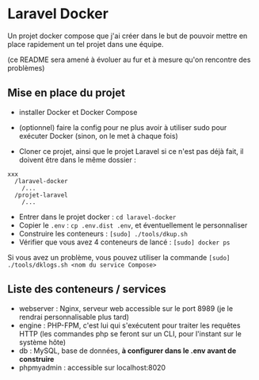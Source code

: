 # Laravel Docker

Un projet docker compose que j'ai créer dans le but de pouvoir mettre en place rapidement un tel projet dans une équipe.

(ce README sera amené à évoluer au fur et à mesure qu'on rencontre des problèmes)

## Mise en place du projet

- installer Docker et Docker Compose
- (optionnel) faire la config pour ne plus avoir à utiliser sudo
pour exécuter Docker (sinon, on le met à chaque fois)

- Cloner ce projet, ainsi que le projet Laravel si ce n'est pas déjà fait, il doivent être dans le même dossier :
```
xxx
  /laravel-docker
    /...
  /projet-laravel
    /... 
```
- Entrer dans le projet docker : `cd laravel-docker`
- Copier le `.env` : `cp .env.dist .env`, et éventuellement le personnaliser
- Construire les conteneurs : `[sudo] ./tools/dkup.sh`
- Vérifier que vous avez 4 conteneurs de lancé : `[sudo] docker ps`

Si vous avez un problème, vous pouvez utiliser la commande `[sudo] ./tools/dklogs.sh <nom du service Compose>`

## Liste des conteneurs / services

- webserver : Nginx, serveur web accessible sur le port 8989 (je le rendrai personnalisable plus tard)
- engine : PHP-FPM, c'est lui qui s'exécutent pour traiter les requêtes HTTP (les commandes php se feront sur un CLI, pour l'instant sur le système hôte)
- db : MySQL, base de données, **à configurer dans le .env avant de construire**
- phpmyadmin : accessible sur localhost:8020
